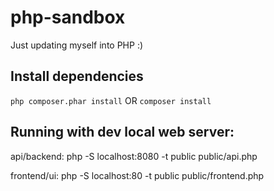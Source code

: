 # php-sandbox
Just updating myself into PHP :)

## Install dependencies

```php composer.phar install```
OR 
```composer install```

## Running with dev local web server:

api/backend:
php -S localhost:8080 -t public public/api.php

frontend/ui:
php -S localhost:80 -t public public/frontend.php
